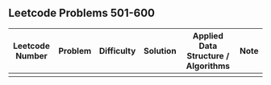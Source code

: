 ## Leetcode Problems 501-600

| Leetcode Number | Problem | Difficulty | Solution | Applied Data Structure / Algorithms | Note |
|---|---|---|---|---|---|
| | | | | | | | |
